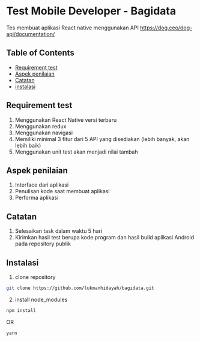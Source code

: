 # Test Mobile Developer - Bagidata
Tes membuat aplikasi React native menggunakan API https://dog.ceo/dog-api/documentation/

## Table of Contents
* [Requirement test](#requirement-test)
* [Aspek penilaian](#aspek-penilaian)
* [Catatan](#catatan)
* [instalasi](#instalasi)

## Requirement test
1. Menggunakan React Native versi terbaru
2. Menggunakan redux
3. Menggunakan navigasi
4. Memiliki minimal 3 fitur dari 5 API yang disediakan (lebih banyak, akan lebih baik)
5. Menggunakan unit test akan menjadi nilai tambah

## Aspek penilaian
1. Interface dari aplikasi
2. Penulisan kode saat membuat aplikasi
3. Performa aplikasi

## Catatan
1. Selesaikan task dalam waktu 5 hari
2. Kirimkan hasil test berupa kode program dan hasil build aplikasi Android pada repository publik

## Instalasi
1. clone repository
```sh
git clone https://github.com/lukmanhidayah/bagidata.git
```
2. install node_modules
```sh
npm install
```
OR

```sh
yarn
```